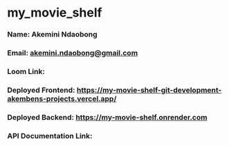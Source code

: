 # my_movie_shelf

### Name: Akemini Ndaobong
### Email: akemini.ndaobong@gmail.com

### Loom Link:

### Deployed Frontend: https://my-movie-shelf-git-development-akembens-projects.vercel.app/
### Deployed Backend: https://my-movie-shelf.onrender.com
### API Documentation Link: 
